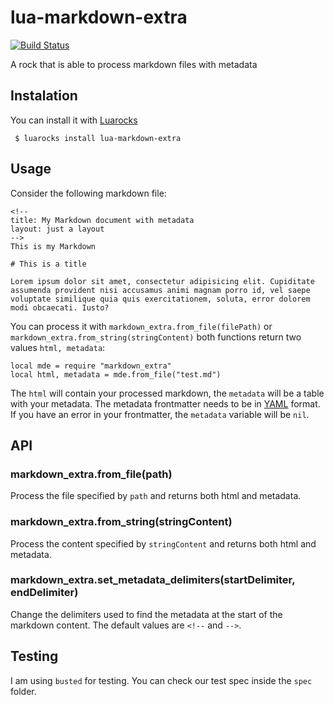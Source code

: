 # lua-markdown-extra
[![Build Status](https://travis-ci.org/soapdog/lua-markdown-extra.svg?branch=master)](https://travis-ci.org/soapdog/lua-markdown-extra)

A rock that is able to process markdown files with metadata

## Instalation

You can install it with [Luarocks](http://luarocks.org)

``` $ luarocks install lua-markdown-extra```

## Usage

Consider the following markdown file:

```
<!--
title: My Markdown document with metadata
layout: just a layout
-->
This is my Markdown

# This is a title

Lorem ipsum dolor sit amet, consectetur adipisicing elit. Cupiditate assumenda provident nisi accusamus animi magnam porro id, vel saepe voluptate similique quia quis exercitationem, soluta, error dolorem modi obcaecati. Iusto?
```

You can process it with ```markdown_extra.from_file(filePath)``` or ```markdown_extra.from_string(stringContent)``` both functions return two values ```html, metadata```:

```
local mde = require "markdown_extra"
local html, metadata = mde.from_file("test.md")
```

The ```html``` will contain your processed markdown, the ```metadata``` will be a table with your metadata. The metadata frontmatter needs to be in [YAML](http://yaml.org) format. If you have an error in your frontmatter, the ```metadata``` variable will be ```nil```.

## API

### markdown_extra.from_file(path)
Process the file specified by ```path``` and returns both html and metadata.

### markdown_extra.from_string(stringContent)
Process the content specified by ```stringContent``` and returns both html and metadata.

### markdown_extra.set_metadata_delimiters(startDelimiter, endDelimiter)
Change the delimiters used to find the metadata at the start of the markdown content. The default values are ```<!--``` and ```-->```.

## Testing
I am using ```busted``` for testing. You can check our test spec inside the ```spec``` folder.


